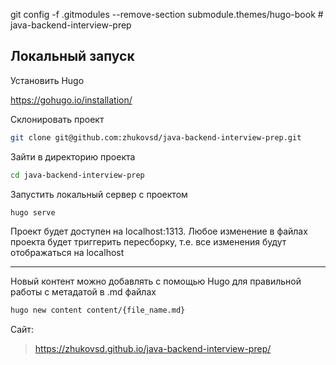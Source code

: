 git config -f .gitmodules --remove-section submodule.themes/hugo-book   # java-backend-interview-prep

## Локальный запуск

Установить Hugo 

https://gohugo.io/installation/

Склонировать проект

```bash
git clone git@github.com:zhukovsd/java-backend-interview-prep.git
```

Зайти в директорию проекта

```bash
cd java-backend-interview-prep
```
Запустить локальный сервер с проектом

```bash
hugo serve
```

Проект будет доступен на localhost:1313. Любое изменение в файлах проекта будет триггерить пересборку, т.е. все изменения будут отображаться на localhost

---

Новый контент можно добавлять с помощью Hugo для правильной работы с метадатой в .md файлах

```bash
hugo new content content/{file_name.md}
```

Сайт:
> https://zhukovsd.github.io/java-backend-interview-prep/

